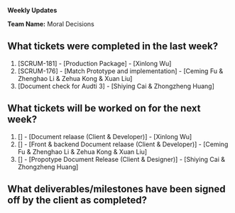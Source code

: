 **Weekly Updates**

**Team Name:** Moral Decisions

## What tickets were completed in the last week?
1. [SCRUM-181] - [Production Package] - [Xinlong Wu]
2. [SCRUM-176] - [Match Prototype and implementation] - [Ceming Fu & Zhenghao Li & Zehua Kong & Xuan Liu]
3. [Document check for Audti 3] - [Shiying Cai & Zhongzheng Huang]

## What tickets will be worked on for the next week?
1. [] - [Document relaase (Client & Developer)] - [Xinlong Wu]
2. [] - [Front & backend Document relaase (Client & Developer)] - [Ceming Fu & Zhenghao Li & Zehua Kong & Xuan Liu]
3. [] - [Propotype Document Release (Client & Designer)] - [Shiying Cai & Zhongzheng Huang]

## What deliverables/milestones have been signed off by the client as completed?

